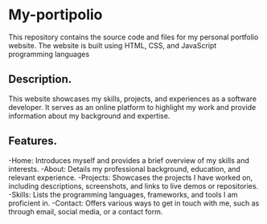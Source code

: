 # My-portipolio
This repository contains the source code and files for my personal portfolio website. The website is built using HTML, CSS, and JavaScript programming languages
## Description.
This website showcases my skills, projects, and experiences as a software developer. It serves as an online platform to highlight my work and provide information about my background and expertise.
## Features.
-Home: Introduces myself and provides a brief overview of my skills and interests.
-About: Details my professional background, education, and relevant experience.
-Projects: Showcases the projects I have worked on, including descriptions, screenshots, and links to live demos or repositories.
-Skills: Lists the programming languages, frameworks, and tools I am proficient in.
-Contact: Offers various ways to get in touch with me, such as through email, social media, or a contact form.


